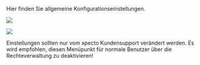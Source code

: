 Hier finden Sie allgemeine Konfigurationseinstellungen.

![](http://xpecto.github.io/docs/img/img177.png)

![](http://xpecto.github.io/docs/img/img179.png)

Einstellungen sollten nur vom xpecto Kundensupport verändert werden. Es wird empfohlen, diesen Menüpunkt für normale Benutzer über die
Rechteverwaltung zu deaktivieren!
